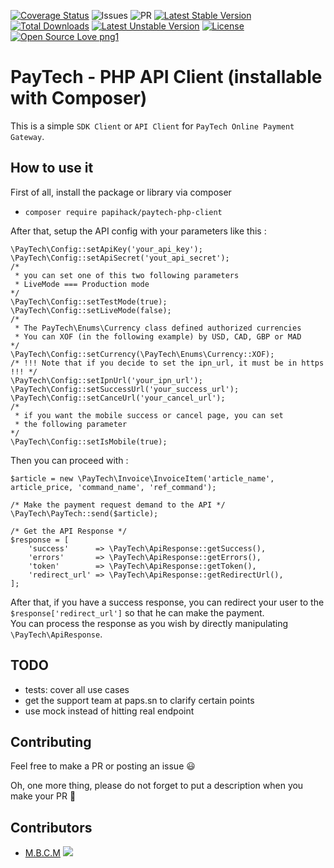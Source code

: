 [![Coverage Status](https://coveralls.io/repos/github/PapiHack/paytech-php-client/badge.svg?branch=master)](https://coveralls.io/github/PapiHack/paytech-php-client?branch=master)
![Issues](https://img.shields.io/github/issues/PapiHack/paytech-php-client)
![PR](https://img.shields.io/github/issues-pr/PapiHack/paytech-php-client)
[![Latest Stable Version](https://poser.pugx.org/papiHack/paytech-php-client/v)](//packagist.org/packages/papiHack/paytech-php-client) [![Total Downloads](https://poser.pugx.org/papiHack/paytech-php-client/downloads)](//packagist.org/packages/papiHack/paytech-php-client) [![Latest Unstable Version](https://poser.pugx.org/papiHack/paytech-php-client/v/unstable)](//packagist.org/packages/papiHack/paytech-php-client) [![License](https://poser.pugx.org/papiHack/paytech-php-client/license)](//packagist.org/packages/papiHack/paytech-php-client)
[![Open Source Love png1](https://badges.frapsoft.com/os/v1/open-source.png?v=103)](https://github.com/ellerbrock/open-source-badges/)

# PayTech - PHP API Client (installable with Composer)

This is a simple `SDK Client` or `API Client` for `PayTech Online Payment Gateway`.

## How to use it

First of all, install the package or library via composer

- `composer require papihack/paytech-php-client`

After that, setup the API config with your parameters like this :

    \PayTech\Config::setApiKey('your_api_key');
    \PayTech\Config::setApiSecret('yout_api_secret');
    /* 
     * you can set one of this two following parameters 
     * LiveMode === Production mode 
    */
    \PayTech\Config::setTestMode(true);
    \PayTech\Config::setLiveMode(false);
    /* 
     * The PayTech\Enums\Currency class defined authorized currencies 
     * You can XOF (in the following example) by USD, CAD, GBP or MAD
    */
    \PayTech\Config::setCurrency(\PayTech\Enums\Currency::XOF);
    /* !!! Note that if you decide to set the ipn_url, it must be in https !!! */
    \PayTech\Config::setIpnUrl('your_ipn_url');
    \PayTech\Config::setSuccessUrl('your_success_url');
    \PayTech\Config::setCanceUrl('your_cancel_url');
    /*
     * if you want the mobile success or cancel page, you can set
     * the following parameter
    */
    \PayTech\Config::setIsMobile(true);

Then you can proceed with :

    $article = new \PayTech\Invoice\InvoiceItem('article_name', article_price, 'command_name', 'ref_command');

    /* Make the payment request demand to the API */
    \PayTech\PayTech::send($article);

    /* Get the API Response */
    $response = [
        'success'      => \PayTech\ApiResponse::getSuccess(),
        'errors'       => \PayTech\ApiResponse::getErrors(),
        'token'        => \PayTech\ApiResponse::getToken(),
        'redirect_url' => \PayTech\ApiResponse::getRedirectUrl(),
    ];

After that, if you have a success response, you can redirect your user to the `$response['redirect_url']` so that he can make the payment.  
You can process the response as you wish by directly manipulating `\PayTech\ApiResponse`.

## TODO

- tests: cover all use cases
- get the support team at paps.sn to clarify certain points
- use mock instead of hitting real endpoint

## Contributing

Feel free to make a PR or posting an issue 😃

Oh, one more thing, please do not forget to put a description when you make your PR 🙂

## Contributors

- <a href="https://itdev.herokuapp.com" alt="The IT DEV">M.B.C.M</a>
[![](https://img.shields.io/twitter/follow/the_it_dev?style=social)](https://twitter.com/the_it_dev)
